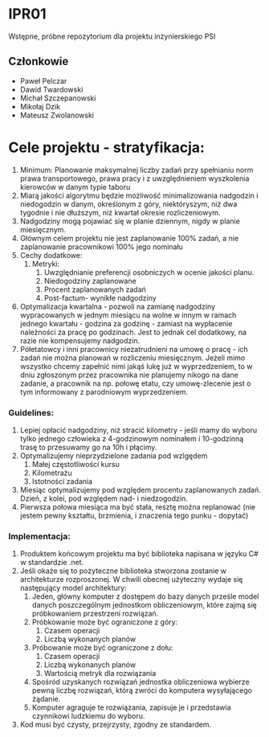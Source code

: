 # IPR01
Wstępne, próbne repozytorium dla projektu inżynierskiego PSI

## Członkowie
* Paweł Pelczar
* Dawid Twardowski
* Michał Szczepanowski
* Mikołaj Dzik
* Mateusz Zwolanowski


# Cele projektu - stratyfikacja: 
1. Minimum: Planowanie maksymalnej liczby zadań przy spełnianiu norm prawa transportowego, prawa pracy i z uwzględnieniem wyszkolenia kierowców w danym typie taboru
2. Miarą jakości algorytmu będzie możliwość minimalizowania nadgodzin i niedogodzin w danym, określonym z góry, niektóryszym, niż dwa tygodnie i nie dłuższym, niż kwartał okresie rozliczeniowym.
3. Nadgodziny mogą pojawiać się w planie dziennym, nigdy w planie miesięcznym.
4. Głównym celem projektu nie jest zaplanowanie 100% zadań, a nie zaplanowanie pracownikowi 100% jego nominału
5. Cechy dodatkowe:
   1. Metryki:
      1. Uwzględnianie preferencji osobniczych w ocenie jakości planu.
      2. Niedogodziny zaplanowane
      3. Procent zaplanowanych zadań
      4. Post-factum- wynikłe nadgodziny
6. Optymalizacja kwartalna - pozwoli na zamianę nadgodziny wypracowanych w jednym miesiącu na wolne w innym w ramach jednego kwartału - godzina za godzinę - zamiast na wypłacenie należności za pracę po godzinach. Jest to jednak cel dodatkowy, na razie nie kompensujemy nadgodzin.
7. Półetatowcy i inni pracownicy niezatrudnieni na umowę o pracę - ich zadań nie można planowań w rozliczeniu miesięcznym. Jeżeli mimo wszystko chcemy zapełnić nimi jakąś lukę już w wyprzedzeniem, to w dniu zgłoszonym przez pracownika nie planujemy nikogo na dane zadanie, a pracownik na np. połowę etatu, czy umowę-zlecenie jest o tym informowany z parodniowym wyprzedzeniem.


### Guidelines:
1. Lepiej opłacić nadgodziny, niż stracić kilometry - jeśli mamy do wyboru tylko jednego człowieka z 4-godzinowym nominałem i 10-godzinną trasę to przesuwamy go na 10h i płącimy.
2. Optymalizujemy nieprzydzielone zadania pod wzlgędem
   1. Małej częstotliwości kursu
   2. Kilometrażu
   3. Istotności zadania
3. Miesiąc optymalizujemy pod względem procentu zaplanowanych zadań. Dzień, z kolei, pod względem nad- i niedzogodzin.
4. Pierwsza połowa miesiąca ma być stała, resztę można replanować (nie jestem pewny kształtu, brzmienia, i znaczenia tego punku - dopytać)

### Implementacja:
1. Produktem końcowym projektu ma być biblioteka napisana w języku C# w standardzie .net.
2. Jeśli okaże się to pożyteczne biblioteka stworzona zostanie w architekturze rozproszonej. W chwili obecnej użyteczny wydaje się następujący model architektury:
   1. Jeden, główny komputer z dostępem do bazy danych prześle model danych poszczególnym jednostkom obliczeniowym, które zajmą się próbkowaniem przestrzeni rozwiązań.
   2. Próbkowanie może być ograniczone z góry:
      1. Czasem operacji
      2. Liczbą wykonanych planów
   3. Próbowanie może być ograniczone z dołu:
      1. Czasem operacji
      2. Liczbą wykonanych planów
      3. Wartością metryk dla rozwiązania
   4. Spośród uzyskanych rozwiązań jednostka obliczeniowa wybierze pewną liczbę rozwiązań, którą zwróci do komputera     wysyłającego żądanie.
   5. Komputer agraguje te rozwiązania, zapisuje je i przedstawia czynnikowi ludzkiemu do wyboru.
3. Kod musi być czysty, przejrzysty, zgodny ze standardem.
